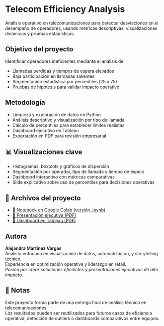 # Telecom Efficiency Analysis

Análisis operativo en telecomunicaciones para detectar desviaciones en el desempeño de operadores, usando métricas descriptivas, visualizaciones dinámicas y pruebas estadísticas.

## Objetivo del proyecto

Identificar operadores ineficientes mediante el análisis de:
- Llamadas perdidas y tiempos de espera elevados
- Baja participación en llamadas salientes
- Segmentación estadística por percentiles (25 y 75)
- Pruebas de hipótesis para validar impacto operativo

## Metodología

- Limpieza y exploración de datos en Python
- Análisis descriptivo y visualización por tipo de llamada
- Cálculo de percentiles para establecer límites realistas
- Dashboard ejecutivo en Tableau
- Exportación en PDF para revisión empresarial

## 📊 Visualizaciones clave

- Histogramas, boxplots y gráficos de dispersión
- Segmentación por operador, tipo de llamada y tiempo de espera
- Dashboard interactivo con métricas comparativas
- Slide explicativo sobre uso de percentiles para decisiones operativas

## 📁 Archivos del proyecto

- [📓 Notebook en Google Colab (versión .ipynb)](proyecto_telecomunicaciones.ipynb)
- [📄 Presentación ejecutiva (PDF)](https://drive.google.com/file/d/1FtUoVixToL96iVUtPQU92hcAccJI2Gyn/view?usp=sharing)
- [📄 Dashboard en Tableau (PDF)](https://drive.google.com/file/d/1fWl6Jj55M_QB661WJ6mTVNVFUdJdwWx8/view?usp=sharing)

## Autora

**Alejandra Martínez Vargas**  
Analista enfocada en visualización de datos, automatización, y storytelling técnico.  
Experiencia en optimización operativa y liderazgo en retail.  
_Pasión por crear soluciones eficientes y presentaciones ejecutivas de alto impacto._

## 🚀 Notas

Este proyecto forma parte de una entrega final de análisis técnico en telecomunicaciones.  
Los resultados pueden ser reutilizados para futuros casos de eficiencia operativa, detección de outliers o dashboards comparativos entre equipos.



